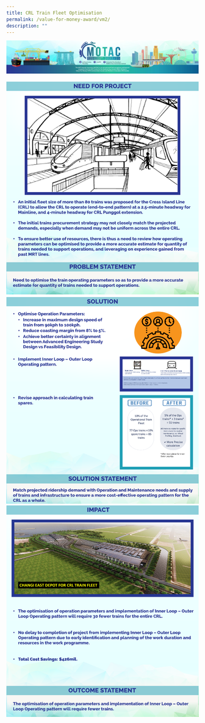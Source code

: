 ```yaml
---
title: CRL Train Fleet Optimisation
permalink: /value-for-money-award/vm2/
description: ""
---
```

![](/images/hero.png)


![](/images/VFM/VM2/e-Panel_VM2_v01_Individual%20Award%20Contents%202.png)
![](/images/VFM/VM2/e-Panel_VM2_v01_Individual%20Award%20Contents%203.png)
![](/images/VFM/VM2/e-Panel_VM2_v01_Individual%20Award%20Contents%204.png)